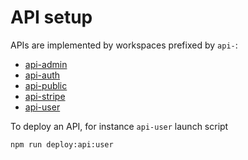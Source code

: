 # API setup

APIs are implemented by workspaces prefixed by `api-`:

- [api-admin](../../api-admin/)
- [api-auth](../../api-auth/)
- [api-public](../../api-public/)
- [api-stripe](../../api-stripe/)
- [api-user](../../api-user/)

To deploy an API, for instance `api-user` launch script

```sh
npm run deploy:api:user
```
